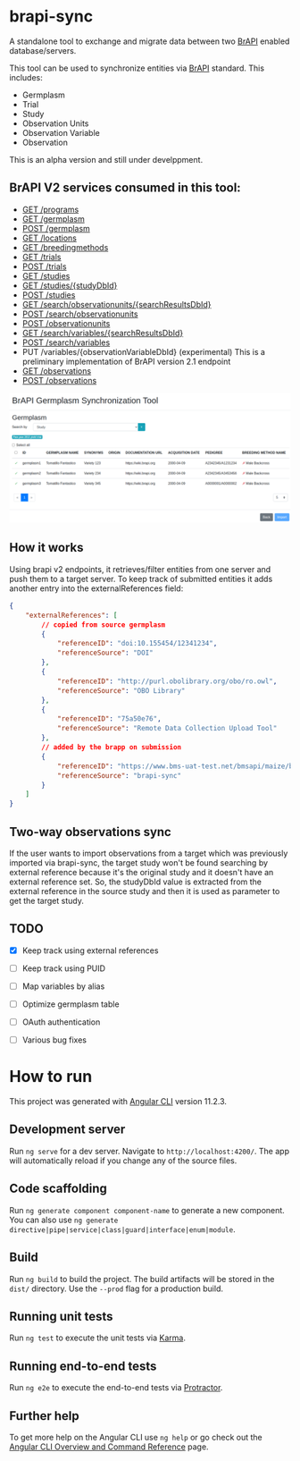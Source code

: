 # brapi-sync

A standalone tool to exchange and migrate data between two [BrAPI] enabled database/servers.

This tool can be used to synchronize entities via [BrAPI] standard. This includes:
* Germplasm
* Trial
* Study
* Observation Units
* Observation Variable
* Observation

This is an alpha version and still under develppment.

## BrAPI V2 services consumed in this tool:
* [GET /programs](https://app.swaggerhub.com/apis/PlantBreedingAPI/BrAPI-Core/2.0#/Programs/get_programs)
* [GET /germplasm](https://app.swaggerhub.com/apis/PlantBreedingAPI/BrAPI-Germplasm/2.0#/Germplasm/get_germplasm)
* [POST /germplasm](https://app.swaggerhub.com/apis/PlantBreedingAPI/BrAPI-Germplasm/2.0#/Germplasm/post_germplasm)
* [GET /locations](https://app.swaggerhub.com/apis/PlantBreedingAPI/BrAPI-Core/2.0#/Locations/get_locations)
* [GET /breedingmethods](https://app.swaggerhub.com/apis/PlantBreedingAPI/BrAPI-Germplasm/2.0#/Germplasm/get_breedingmethods)
* [GET /trials](https://app.swaggerhub.com/apis/PlantBreedingAPI/BrAPI-Core/2.0#/Trials/get_trials)
* [POST /trials](https://app.swaggerhub.com/apis/PlantBreedingAPI/BrAPI-Core/2.0#/Trials/post_trials)
* [GET /studies](https://app.swaggerhub.com/apis/PlantBreedingAPI/BrAPI-Core/2.0#/Studies/get_studies)
* [GET /studies/{studyDbId}](https://app.swaggerhub.com/apis/PlantBreedingAPI/BrAPI-Core/2.0#/Studies/get_studies__studyDbId_)
* [POST /studies](https://app.swaggerhub.com/apis/PlantBreedingAPI/BrAPI-Core/2.0#/Studies/post_studies)
* [GET /search/observationunits/{searchResultsDbId}](https://app.swaggerhub.com/apis/PlantBreedingAPI/BrAPI-Phenotyping/2.0#/Observation%20Units/get_search_observationunits__searchResultsDbId_)
* [POST /search/observationunits](https://app.swaggerhub.com/apis/PlantBreedingAPI/BrAPI-Phenotyping/2.0#/Observation%20Units/post_search_observationunits)
* [POST /observationunits](https://app.swaggerhub.com/apis/PlantBreedingAPI/BrAPI-Phenotyping/2.0#/Observation%20Units/post_observationunits)
* [GET /search/variables/{searchResultsDbId}](https://app.swaggerhub.com/apis/PlantBreedingAPI/BrAPI-Phenotyping/2.0#/Observation%20Variables/get_search_variables__searchResultsDbId_)
* [POST /search/variables](https://app.swaggerhub.com/apis/PlantBreedingAPI/BrAPI-Phenotyping/2.0#/Observation%20Variables/post_search_variables)
* PUT /variables/{observationVariableDbId} (experimental) This is a preliminary implementation of BrAPI version 2.1 endpoint
* [GET /observations](https://app.swaggerhub.com/apis/PlantBreedingAPI/BrAPI-Phenotyping/2.0#/Observations/get_observations)
* [POST /observations](https://app.swaggerhub.com/apis/PlantBreedingAPI/BrAPI-Phenotyping/2.0#/Observations/post_observations)

![preview](images/preview.png)

## How it works

Using brapi v2 endpoints, it retrieves/filter entities from one server and push them to a target server.
To keep track of submitted entities it adds another entry into the externalReferences field:

```json
{
    "externalReferences": [
        // copied from source germplasm
        {
            "referenceID": "doi:10.155454/12341234",
            "referenceSource": "DOI"
        },
        {
            "referenceID": "http://purl.obolibrary.org/obo/ro.owl",
            "referenceSource": "OBO Library"
        },
        {
            "referenceID": "75a50e76",
            "referenceSource": "Remote Data Collection Upload Tool"
        },
        // added by the brapp on submission  
        {
            "referenceID": "https://www.bms-uat-test.net/bmsapi/maize/brapi/v2/germplasm/3304",
            "referenceSource": "brapi-sync"
        }
    ]
}
```

## Two-way observations sync

If the user wants to import observations from a target which was previously imported via brapi-sync, the target study won't be found searching by external reference 
because it's the original study and it doesn't have an external reference set. So, the studyDbId value is extracted from the external reference in the source study and 
then it is used as parameter to get the target study.

## TODO

- [x] Keep track using external references 
- [ ] Keep track using PUID
- [ ] Map variables by alias
- [ ] Optimize germplasm table
- [ ] OAuth authentication
- [ ] Various bug fixes


# How to run

This project was generated with [Angular CLI](https://github.com/angular/angular-cli) version 11.2.3.

## Development server

Run `ng serve` for a dev server. Navigate to `http://localhost:4200/`. The app will automatically reload if you change any of the source files.

## Code scaffolding

Run `ng generate component component-name` to generate a new component. You can also use `ng generate directive|pipe|service|class|guard|interface|enum|module`.

## Build

Run `ng build` to build the project. The build artifacts will be stored in the `dist/` directory. Use the `--prod` flag for a production build.

## Running unit tests

Run `ng test` to execute the unit tests via [Karma](https://karma-runner.github.io).

## Running end-to-end tests

Run `ng e2e` to execute the end-to-end tests via [Protractor](http://www.protractortest.org/).

## Further help

To get more help on the Angular CLI use `ng help` or go check out the [Angular CLI Overview and Command Reference](https://angular.io/cli) page.

[BrAPI]: https://github.com/plantbreeding/API
